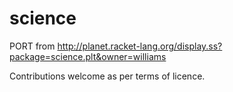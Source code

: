# science

PORT from http://planet.racket-lang.org/display.ss?package=science.plt&owner=williams

Contributions welcome as per terms of licence.
